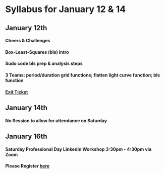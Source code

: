# Syllabus for January 12 & 14


## January 12th
#### Cheers & Challenges
#### Box-Least-Squares (bls) intro 
#### Sudo code bls prep & analysis steps
#### 3 Teams: period/duration grid functions; flatten light curve function; bls function
#### [Exit Ticket](https://docs.google.com/forms/d/e/1FAIpQLSfhexyVY226Fo7eyEtHve_MwAFkbjSh_eVrbftjhPyLBquDqQ/viewform?usp=sf_link)


## January 14th
#### No Session to allow for attendance on Saturday



## January 16th
#### Saturday Professional Day LinkedIn Workshop 3:30pm - 4:30pm via Zoom
#### Please Register [here](https://forms.gle/pKzRe2tjGR8qWpkx7)